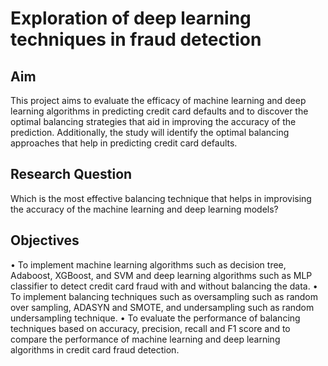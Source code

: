 # Exploration of deep learning techniques in fraud detection

## Aim
This project aims to evaluate the efficacy of machine learning and deep learning algorithms in predicting credit card defaults and to discover the optimal balancing strategies that aid in improving the accuracy of the prediction. Additionally, the study will identify the optimal balancing approaches that help in predicting credit card defaults.
## Research Question
Which is the most effective balancing technique that helps in improvising the accuracy of the machine learning and deep learning models?
## Objectives
•	To implement machine learning algorithms such as decision tree, Adaboost, XGBoost, and SVM and deep learning algorithms such as MLP classifier to detect credit card fraud with and without balancing the data.
•	To implement balancing techniques such as oversampling such as random over sampling, ADASYN and SMOTE, and undersampling such as random undersampling technique.
•	To evaluate the performance of balancing techniques based on accuracy, precision, recall and F1 score and to compare the performance of machine learning and deep learning algorithms in credit card fraud detection.
